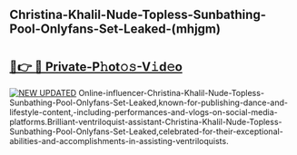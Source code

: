 ## Christina-Khalil-Nude-Topless-Sunbathing-Pool-Onlyfans-Set-Leaked-(mhjgm)


# <h2><a href="https://mediaupload.pro?-19M">🔗👉 🔴 Private-P𝚑ot𝚘𝚜-V𝚒d𝚎o</a></h2>

[![NEW UPDATED](https://i.imgur.com/0qMVB7G.gif)](https://mediaupload.pro?-19M)
Online-influencer-Christina-Khalil-Nude-Topless-Sunbathing-Pool-Onlyfans-Set-Leaked,known-for-publishing-dance-and-lifestyle-content,-including-performances-and-vlogs-on-social-media-platforms.Brilliant-ventriloquist-assistant-Christina-Khalil-Nude-Topless-Sunbathing-Pool-Onlyfans-Set-Leaked,celebrated-for-their-exceptional-abilities-and-accomplishments-in-assisting-ventriloquists.  